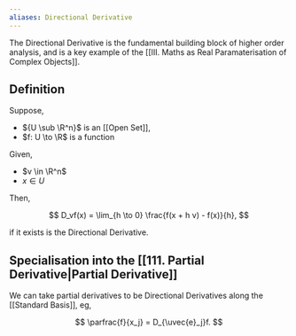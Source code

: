 ```yaml
---
aliases: Directional Derivative
---
```


The Directional Derivative is the fundamental building block of higher order analysis, and is a key example of the [[III. Maths as Real Paramaterisation of Complex Objects]].

## Definition

Suppose,
- ${U \sub \R^n}$ is an [[Open Set]],
- $f: U \to \R$ is a function

Given,
- $v \in \R^n$
- $x \in U$

Then,

$$
D_vf(x) = \lim_{h \to 0} \frac{f(x + h v) - f(x)}{h},
$$

if it exists is the Directional Derivative.

## Specialisation into the [[111. Partial Derivative|Partial Derivative]]

We can take partial derivatives to be Directional Derivatives along the [[Standard Basis]], eg,

$$
\parfrac{f}{x_j} = D_{\uvec{e}_j}f.
$$

